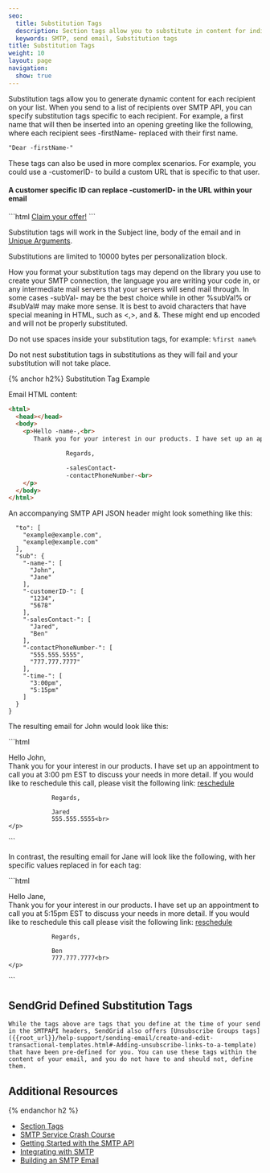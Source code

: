 ```yaml
---
seo:
  title: Substitution Tags
  description: Section tags allow you to substitute in content for individual recipients in an SMTP message.
  keywords: SMTP, send email, Substitution tags
title: Substitution Tags
weight: 10
layout: page
navigation:
  show: true
---
```


<p>Substitution tags allow you to generate dynamic content for each recipient on your list. When you send to a list of recipients over SMTP API, you can specify substitution tags specific to each recipient. For example, a first name that will then be inserted into an opening greeting like the following, where each recipient sees -firstName- replaced with their first name.</p>

```html
"Dear -firstName-"
```

<p>These tags can also be used in more complex scenarios. For example, you could use a -customerID- to build a custom URL that is specific to that user.</p>

<h4>A customer specific ID can replace -customerID- in the URL within your email</h4>
```html
<a href="http://example.com/customerOffer?id=-customerID-">Claim your offer!</a>
```

<call-out>

Substitution tags will work in the Subject line, body of the email and in [Unique Arguments]({{root_url}}/for-developers/sending-email/unique-arguments.html).

</call-out>

<call-out>

Substitutions are limited to 10000 bytes per personalization block.

</call-out>

<call-out>

How you format your substitution tags may depend on the library you use to create your SMTP connection, the language you are writing your code in, or any intermediate mail servers that your servers will send mail through. In some cases -subVal- may be the best choice while in other %subVal% or #subVal# may make more sense. It is best to avoid characters that have special meaning in HTML, such as <,>, and &. These might end up encoded and will not be properly substituted.

</call-out>

<call-out type="warning">

Do not use spaces inside your substitution tags, for example: `%first name%`

</call-out>

<call-out type="warning">

Do not nest substitution tags in substitutions as they will fail and your substitution will not take place.

</call-out>

{% anchor h2%}	Substitution Tag Example
 	
Email HTML content:
```html
<html>
  <head></head>
  <body>
    <p>Hello -name-,<br>
       Thank you for your interest in our products. I have set up an appointment to call you at -time- EST to discuss your needs in more detail. If you would like to reschedule this call, please visit the following link: `<a href="http://example.com/reschedule?id=-customerID-">reschedule</a>`

                Regards,

                -salesContact-
                -contactPhoneNumber-<br>
    </p>
  </body>
</html>
```

<p>An accompanying SMTP API JSON header might look something like this:</p>

```json{
  "to": [
    "example@example.com",
    "example@example.com"
  ],
  "sub": {
    "-name-": [
      "John",
      "Jane"
    ],
    "-customerID-": [
      "1234",
      "5678"
    ],
    "-salesContact-": [
      "Jared",
      "Ben"
    ],
    "-contactPhoneNumber-": [
      "555.555.5555",
      "777.777.7777"
    ],
    "-time-": [
      "3:00pm",
      "5:15pm"
    ]
  }
}
```

<p>The resulting email for John would look like this:</p>
```html
<html>
  <head></head>
  <body>
    <p>Hello John,<br>
       Thank you for your interest in our products. I have set up an appointment to call you at 3:00 pm EST to discuss your needs in more detail. If you would like to reschedule this call, please visit the following link:
      <a href="http://example.com/reschedule?id=1234">reschedule</a>

                Regards,

                Jared
                555.555.5555<br>
    </p>
  </body>
</html>
```

<p>In contrast, the resulting email for Jane will look like the following, with her specific values replaced in for each tag:</p>
```html
<html>
  <head></head>
  <body>
    <p>Hello Jane,<br>
       Thank you for your interest in our products. I have set up an appointment to call you at 5:15pm EST to discuss your needs in more detail. If you would like to reschedule this call please visit the following link:
   <a href="http://example.com/reschedule?id=5678">reschedule</a>

                Regards,

                Ben
                777.777.7777<br>
    </p>
  </body>
</html>
```

## 	SendGrid Defined Substitution Tags
 	While the tags above are tags that you define at the time of your send in the SMTPAPI headers, SendGrid also offers [Unsubscribe Groups tags]({{root_url}}/help-support/sending-email/create-and-edit-transactional-templates.html#-Adding-unsubscribe-links-to-a-template) that have been pre-defined for you. You can use these tags within the content of your email, and you do not have to and should not, define them.

## 	Additional Resources
{% endanchor h2 %}	
- [Section Tags]({{root_url}}/for-developers/sending-email/section-tags.html)
- [SMTP Service Crash Course](https://sendgrid.com/blog/smtp-service-crash-course/)
- [Getting Started with the SMTP API]({{root_url}}/for-developers/getting-started/getting-started-smtp.html)
- [Integrating with SMTP]({{root_url}}/for-developers/getting-started/integrating-with-the-smtp-api.html)
- [Building an SMTP Email]({{root_url}}/for-developers/getting-started/building-an-smtp-email.html)
